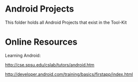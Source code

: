 Android Projects
========
This folder holds all Android Projects that exist in the Tool-Kit

Online Resources
========
Learning Android:

http://cse.spsu.edu/cslab/tutors/android.htm

http://developer.android.com/training/basics/firstapp/index.html


